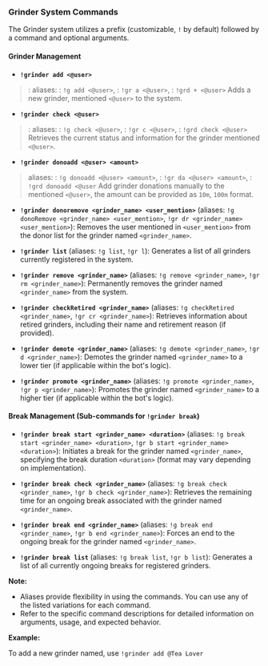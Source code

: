 ### Grinder System Commands

The Grinder system utilizes a prefix (customizable, `!` by default) followed by a command and optional arguments.

#### Grinder Management

* **`!grinder add <@user>`**
> : aliases: 
> : `!g add <@user>`,
> : `!gr a <@user>`, 
> : `!grd + <@user>`
> Adds a new grinder, mentioned `<@user>` to the system.

* **`!grinder check <@user>`** 
> : aliases: 
> : `!g check <@user>`, 
> : `!gr c <@user>`, 
> : `!grd check <@user>`
> Retrieves the current status and information for the grinder mentioned `<@user>`.

* **`!grinder donoadd <@user> <amount>`** 
> aliases: 
> : `!g donoadd <@user> <amount>`,
> : `!gr da <@user> <amount>`,
> : `!grd donoadd <@user`
> Add grinder donations manually to the mentioned `<@user>`, the amount can be provided as `10m`, `100m` format.

* **`!grinder donoremove <grinder_name> <user_mention>`** (aliases: `!g donoRemove <grinder_name> <user_mention>`, `!gr dr <grinder_name> <user_mention>`): Removes the user mentioned in `<user_mention>` from the donor list for the grinder named `<grinder_name>`.

* **`!grinder list`** (aliases: `!g list`, `!gr l`): Generates a list of all grinders currently registered in the system.

* **`!grinder remove <grinder_name>`** (aliases: `!g remove <grinder_name>`, `!gr rm <grinder_name>`): Permanently removes the grinder named `<grinder_name>` from the system.

* **`!grinder checkRetired <grinder_name>`** (aliases: `!g checkRetired <grinder_name>`, `!gr cr <grinder_name>`): Retrieves information about retired grinders, including their name and retirement reason (if provided).

* **`!grinder demote <grinder_name>`** (aliases: `!g demote <grinder_name>`, `!gr d <grinder_name>`): Demotes the grinder named `<grinder_name>` to a lower tier (if applicable within the bot's logic).

* **`!grinder promote <grinder_name>`** (aliases: `!g promote <grinder_name>`, `!gr p <grinder_name>`): Promotes the grinder named `<grinder_name>` to a higher tier (if applicable within the bot's logic).

#### Break Management (Sub-commands for `!grinder break`)

* **`!grinder break start <grinder_name> <duration>`** (aliases: `!g break start <grinder_name> <duration>`, `!gr b start <grinder_name> <duration>`): Initiates a break for the grinder named `<grinder_name>`, specifying the break duration `<duration>` (format may vary depending on implementation).

* **`!grinder break check <grinder_name>`** (aliases: `!g break check <grinder_name>`, `!gr b check <grinder_name>`): Retrieves the remaining time for an ongoing break associated with the grinder named `<grinder_name>`.

* **`!grinder break end <grinder_name>`** (aliases: `!g break end <grinder_name>`, `!gr b end <grinder_name>`): Forces an end to the ongoing break for the grinder named `<grinder_name>`.

* **`!grinder break list`** (aliases: `!g break list`, `!gr b list`): Generates a list of all currently ongoing breaks for registered grinders.

**Note:**

* Aliases provide flexibility in using the commands. You can use any of the listed variations for each command.
* Refer to the specific command descriptions for detailed information on arguments, usage, and expected behavior.

**Example:**

To add a new grinder named, use `!grinder add @Tea Lover`

